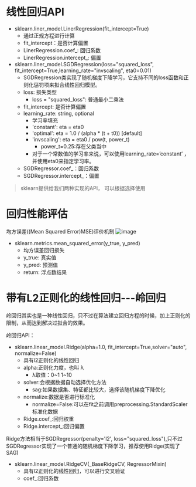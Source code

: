 # 线性回归API
* sklearn.liner_model.LinerRegression(fit_intercept=True)
    * 通过正规方程进行计算
    * fit_intercept：是否计算偏置
    * LinerRegression.coef_: 回归系数
    * LinerRegression.intercept_: 偏置
* sklearn.liner_model.SGDRegression(loss="squared_loss", fit_intercept=True,learning_rate="invscaling", eta0=0.01)
    * SGDRegression类实现了随机梯度下降学习，它支持不同的loss函数和正则化惩罚项来拟合线性回归模型。
    * loss: 损失类型
        * loss = "squared_loss": 普通最小二乘法
    * fit_intercept: 是否计算偏置
    * learning_rate: string, optional
        * 学习率填充
        * 'constant': eta = eta0
        * 'optimal': eta = 1.0 / (alpha * (t + t0)) [default]
        * 'invscaling': eta = eta0 / pow(t, power_t)
            * power_t=0.25:存在父类当中
        * 对于一个常数值的学习率来说，可以使用learning_rate=’constant’ ，并使用eta0来指定学习率。
    * SGDRegressor.coef_：回归系数
    * SGDRegressor.intercept_：偏置
    
> sklearn提供给我们两种实现的API， 可以根据选择使用

# 回归性能评估
均方误差((Mean Squared Error)MSE)评价机制
![image](https://dakastatic.oss-cn-beijing.aliyuncs.com/hanqun/%E6%88%AA%E5%B1%8F2021-01-25%20%E4%B8%8B%E5%8D%881.50.20.png)
* sklearn.metrics.mean_squared_error(y_true, y_pred)
    * 均方误差回归损失
    * y_true: 真实值
    * y_pred: 预测值
    * return: 浮点数结果

# 带有L2正则化的线性回归---岭回归
岭回归其实也是一种线性回归，只不过在算法建立回归方程的时候，加上正则化的限制，从而达到解决过拟合的效果。

岭回归API：
* sklearn.linear_model.Ridge(alpha=1.0, fit_intercept=True,solver="auto", normalize=False)
    * 具有l2正则化的线性回归
    * alpha:正则化力度，也叫 λ
        * λ取值：0~1 1~10
    * solver:会根据数据自动选择优化方法
        * sag:如果数据集、特征都比较大，选择该随机梯度下降优化
    * normalize:数据是否进行标准化
        * normalize=False:可以在fit之前调用preprocessing.StandardScaler标准化数据
    * Ridge.coef_:回归权重
    * Ridge.intercept_:回归偏置

Ridge方法相当于SGDRegressor(penalty='l2', loss="squared_loss"),只不过SGDRegressor实现了一个普通的随机梯度下降学习，推荐使用Ridge(实现了SAG)

* sklearn.linear_model.RidgeCV(_BaseRidgeCV, RegressorMixin)
    * 具有l2正则化的线性回归，可以进行交叉验证
    * coef_:回归系数